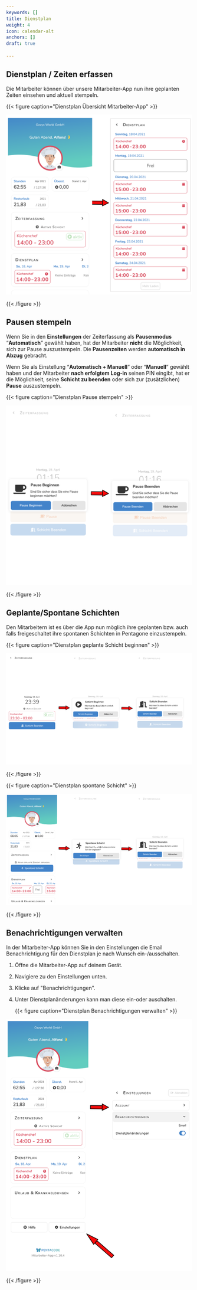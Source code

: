 ```yaml
---
keywords: []
title: Dienstplan
weight: 4
icon: calendar-alt
anchors: []
draft: true

---
```

## Dienstplan / Zeiten erfassen

Die Mitarbeiter können über unsere Mitarbeiter-App nun ihre geplanten Zeiten einsehen und aktuell stempeln.

{{< figure caption="Dienstplan Übersicht Mitarbeiter-App" >}}

![Dienstplan Übersicht](/uploads/dienstplan-ma-app.png "Dienstplan Mitarbeiter-App")

{{< /figure >}}

## Pausen stempeln

Wenn Sie in den **Einstellungen** der Zeiterfassung als **Pausenmodus** “**Automatisch**” gewählt haben, hat der Mitarbeiter **nicht** die Möglichkeit, sich zur Pause auszustempeln. Die **Pausenzeiten** werden **automatisch in Abzug** gebracht.

Wenn Sie als Einstellung “**Automatisch + Manuell**” oder “**Manuell**” gewählt haben und der Mitarbeiter **nach erfolgtem Log-in** seinen PIN eingibt, hat er die Möglichkeit, seine **Schicht zu beenden** oder sich zur (zusätzlichen) **Pause** auszustempeln.

{{< figure caption="Dienstplan Pause stempeln" >}}

![](/uploads/pause_ma-app.png)

{{< /figure >}}

## Geplante/Spontane Schichten

Den Mitarbeitern ist es über die App nun möglich ihre geplanten bzw. auch falls freigeschaltet ihre spontanen Schichten in Pentagone einzustempeln.

{{< figure caption="Dienstplan geplante Schicht beginnen" >}}

![geplante Schicht Mitarbeiter-App](/uploads/geplante_schicht_ma-app.png "geplante Schicht stempeln")

{{< /figure >}}

{{< figure caption="Dienstplan spontane Schicht" >}}

![](/uploads/spontane_schicht_ma-app.png)

{{< /figure >}}

## Benachrichtigungen verwalten

In der Mitarbeiter-App können Sie in den Einstellungen die Email Benachrichtigung für den Dienstplan je nach Wunsch ein-/ausschalten.

1. Öffne die Mitarbeiter-App auf deinem Gerät.
2. Navigiere zu den Einstellungen unten.
3. Klicke auf "Benachrichtigungen".
4. Unter Dienstplanänderungen kann man diese ein-oder auschalten.

   {{< figure caption="Dienstplan Benachrichtigungen verwalten" >}}

![](/uploads/benachrichtigungen_ma-app.png)

{{< /figure >}}